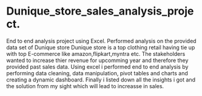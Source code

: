 # Dunique_store_sales_analysis_project.
End to end analysis project using Excel.
Performed analysis on the provided data set of Dunique store
Dunique store is a top clothing retail having tie up with top E-commerce like amazon,flipkart,myntra etc.
The stakeholders wanted to increase thier revenue for upcomming year and therefore they provided past sales data.
Using excel i performed end to end analysis by performing  data cleaning, data manipulation, pivot tables and charts and creating a dynamic dashboard.
Finally i listed down all the insights i got and the solution from my sight which will lead to increasse in sales.
